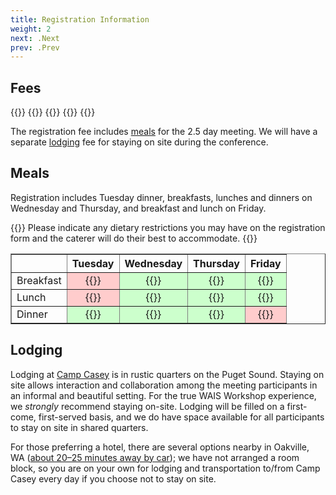 ```yaml
---
title: Registration Information
weight: 2
next: .Next
prev: .Prev
---
```


<!---
{{<callout type="error" emoji=" ">}}
  Registration for the 2024 WAIS Workshop is now closed.
{{</callout>}}
--->

## Fees

<div class="hx:mt-6 hx:mb-3">
{{<cards cols="2">}}
  {{<card title="Standard Registration: TBD">}}
  {{<card title="Early-Career Registration: TBD">}}
  {{<card title="On-site lodging: TBD">}}
{{</cards>}}
</div>

The registration fee includes [meals](#meals) for the 2.5 day meeting. We will have a separate [lodging](#lodging) fee for staying on site during the conference.

## Meals

Registration includes Tuesday dinner, breakfasts, lunches and dinners on Wednesday and Thursday, and breakfast and lunch on Friday. 

{{<callout style="note" emoji=" ">}}
  Please indicate any dietary restrictions you may have on the registration form and the caterer will do their best to accommodate.
{{</callout>}}

<table border="1" style="border-collapse: collapse;">
  <tr>
    <th></th>
    <th>Tuesday</th>
    <th>Wednesday</th>
    <th>Thursday</th>
    <th>Friday</th>
  </tr>
  <tr>
    <td>Breakfast</td>
    <td style="background-color: #ffcccc; text-align: center;">{{<icon "x">}}</td>
    <td style="background-color: #ccffcc; text-align: center;">{{<icon "check">}}</td>
    <td style="background-color: #ccffcc; text-align: center;">{{<icon "check">}}</td>
    <td style="background-color: #ccffcc; text-align: center;">{{<icon "check">}}</td>
  </tr>
  <tr>
    <td>Lunch</td>
    <td style="background-color: #ffcccc; text-align: center;">{{<icon "x">}}</td>
    <td style="background-color: #ccffcc; text-align: center;">{{<icon "check">}}</td>
    <td style="background-color: #ccffcc; text-align: center;">{{<icon "check">}}</td>
    <td style="background-color: #ccffcc; text-align: center;">{{<icon "check">}}</td>
  </tr>
  <tr>
    <td>Dinner</td>
    <td style="background-color: #ccffcc; text-align: center;">{{<icon "check">}}</td>
    <td style="background-color: #ccffcc; text-align: center;">{{<icon "check">}}</td>
    <td style="background-color: #ccffcc; text-align: center;">{{<icon "check">}}</td>
    <td style="background-color: #ffcccc; text-align: center;">{{<icon "x">}}</td>
  </tr>
</table>


## Lodging

<!---
{{<callout type="error" emoji=" ">}}
  The room block for discounted lodging is now closed. Please [contact us](mailto:wais@mines.edu) with any lodging concerns you may have.
{{</callout>}}
--->

Lodging at [Camp Casey](https://www.ymcacampcasey.org/) is in rustic quarters on the Puget Sound. Staying on site allows interaction and collaboration among the meeting participants in an informal and beautiful setting. For the true WAIS Workshop experience, we _strongly_ recommend staying on-site. Lodging will be filled on a first-come, first-served basis, and we do have space available for all participants to stay on site in shared quarters. 

For those preferring a hotel, there are several options nearby in Oakville, WA ([about 20–25 minutes away by car](https://maps.app.goo.gl/MVxkMp4DNyFHa68n6)); we have not arranged a room block, so you are on your own for lodging and transportation to/from Camp Casey every day if you choose not to stay on site. 


